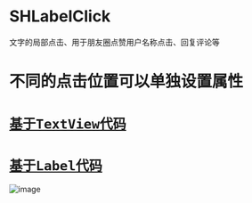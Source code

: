 # SHLabelClick
文字的局部点击、用于朋友圈点赞用户名称点击、回复评论等
# 不同的点击位置可以单独设置属性
# [`基于TextView代码`](https://github.com/CCSH/SHClickTextView)
# [`基于Label代码`](https://github.com/CCSH/SHLabel)
![image](https://github.com/CCSH/SHLabelClick/blob/master/QQ20180613-101706-HD.gif)
